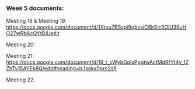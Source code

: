 ### Week 5 documents:

Meeting 18 & Meeting 19: https://docs.google.com/document/d/1Xtvu7BSxpi9qbvsiC6kSrr3OlU39uHO27wRbAcQYtB4/edit

Meeting 20: 

Meeting 21: https://docs.google.com/document/d/19_t_cWybGplxPpgtwActMdRfYt4y_fZZhTv15AYEk8Q/edit#heading=h.1sakx0prc2s9

Meeting 22: 
